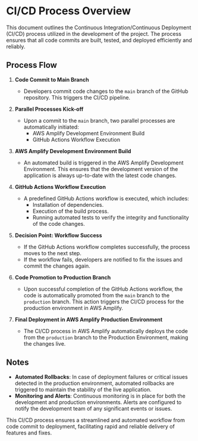 # CI/CD Process Overview

This document outlines the Continuous Integration/Continuous Deployment (CI/CD) process utilized in the development of the project. The process ensures that all code commits are built, tested, and deployed efficiently and reliably.

## Process Flow

1. **Code Commit to Main Branch**
   - Developers commit code changes to the `main` branch of the GitHub repository. This triggers the CI/CD pipeline.

2. **Parallel Processes Kick-off**
   - Upon a commit to the `main` branch, two parallel processes are automatically initiated:
     - AWS Amplify Development Environment Build
     - GitHub Actions Workflow Execution

3. **AWS Amplify Development Environment Build**
   - An automated build is triggered in the AWS Amplify Development Environment. This ensures that the development version of the application is always up-to-date with the latest code changes.

4. **GitHub Actions Workflow Execution**
   - A predefined GitHub Actions workflow is executed, which includes:
     - Installation of dependencies.
     - Execution of the build process.
     - Running automated tests to verify the integrity and functionality of the code changes.

5. **Decision Point: Workflow Success**
   - If the GitHub Actions workflow completes successfully, the process moves to the next step.
   - If the workflow fails, developers are notified to fix the issues and commit the changes again.

6. **Code Promotion to Production Branch**
   - Upon successful completion of the GitHub Actions workflow, the code is automatically promoted from the `main` branch to the `production` branch. This action triggers the CI/CD process for the production environment in AWS Amplify.

7. **Final Deployment in AWS Amplify Production Environment**
   - The CI/CD process in AWS Amplify automatically deploys the code from the `production` branch to the Production Environment, making the changes live.

## Notes

- **Automated Rollbacks**: In case of deployment failures or critical issues detected in the production environment, automated rollbacks are triggered to maintain the stability of the live application.
- **Monitoring and Alerts**: Continuous monitoring is in place for both the development and production environments. Alerts are configured to notify the development team of any significant events or issues.

This CI/CD process ensures a streamlined and automated workflow from code commit to deployment, facilitating rapid and reliable delivery of features and fixes.